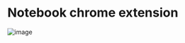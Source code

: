 # Notebook chrome extension

![image](https://github.com/Thor181/Notebook/assets/63106764/dbce1fbd-db4a-4b0a-8f9f-f8fc64dd0eba)
